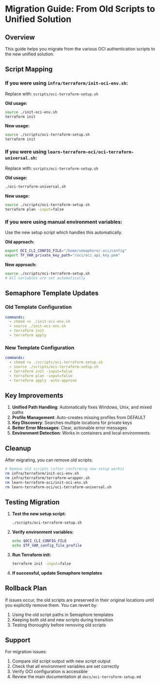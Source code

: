 # Migration Guide: From Old Scripts to Unified Solution

## Overview
This guide helps you migrate from the various OCI authentication scripts to the new unified solution.

## Script Mapping

### If you were using `infra/terraform/init-oci-env.sh`:
Replace with: `scripts/oci-terraform-setup.sh`

**Old usage:**
```bash
source ./init-oci-env.sh
terraform init
```

**New usage:**
```bash
source ./scripts/oci-terraform-setup.sh
terraform init
```

### If you were using `learn-terraform-oci/oci-terraform-universal.sh`:
Replace with: `scripts/oci-terraform-setup.sh`

**Old usage:**
```bash
./oci-terraform-universal.sh
```

**New usage:**
```bash
source ./scripts/oci-terraform-setup.sh
terraform plan -input=false
```

### If you were using manual environment variables:
Use the new setup script which handles this automatically.

**Old approach:**
```bash
export OCI_CLI_CONFIG_FILE="/home/semaphore/.oci/config"
export TF_VAR_private_key_path="/oci/oci_api_key.pem"
```

**New approach:**
```bash
source ./scripts/oci-terraform-setup.sh
# All variables are set automatically
```

## Semaphore Template Updates

### Old Template Configuration
```yaml
commands:
  - chmod +x ./init-oci-env.sh
  - source ./init-oci-env.sh
  - terraform init
  - terraform apply
```

### New Template Configuration
```yaml
commands:
  - chmod +x ./scripts/oci-terraform-setup.sh
  - source ./scripts/oci-terraform-setup.sh
  - terraform init -input=false
  - terraform plan -input=false
  - terraform apply -auto-approve
```

## Key Improvements

1. **Unified Path Handling**: Automatically fixes Windows, Unix, and mixed paths
2. **Profile Management**: Auto-creates missing profiles from DEFAULT
3. **Key Discovery**: Searches multiple locations for private keys
4. **Better Error Messages**: Clear, actionable error messages
5. **Environment Detection**: Works in containers and local environments

## Cleanup

After migrating, you can remove old scripts:
```bash
# Remove old scripts (after confirming new setup works)
rm infra/terraform/init-oci-env.sh
rm infra/terraform/terraform-wrapper.sh
rm learn-terraform-oci/init-oci-env.sh
rm learn-terraform-oci/oci-terraform-universal.sh
```

## Testing Migration

1. **Test the new setup script:**
   ```bash
   ./scripts/oci-terraform-setup.sh
   ```

2. **Verify environment variables:**
   ```bash
   echo $OCI_CLI_CONFIG_FILE
   echo $TF_VAR_config_file_profile
   ```

3. **Run Terraform init:**
   ```bash
   terraform init -input=false
   ```

4. **If successful, update Semaphore templates**

## Rollback Plan

If issues occur, the old scripts are preserved in their original locations until you explicitly remove them. You can revert by:

1. Using the old script paths in Semaphore templates
2. Keeping both old and new scripts during transition
3. Testing thoroughly before removing old scripts

## Support

For migration issues:
1. Compare old script output with new script output
2. Check that all environment variables are set correctly
3. Verify OCI configuration is accessible
4. Review the main documentation at `docs/oci-terraform-setup.md`

